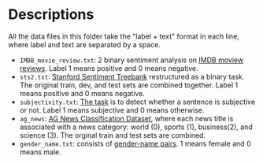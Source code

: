 # Descriptions
All the data files in this folder take the "label + text" format in each line, where label and text are separated by a space. 

- `IMDB_movie_review.txt`: 2 binary sentiment analysis on [IMDB moview reviews](https://www.kaggle.com/datasets/lakshmi25npathi/imdb-dataset-of-50k-movie-reviews). Label 1 means positive and 0 means negative. 
- `sts2.txt`: [Stanford Sentiment Treebank](https://nlp.stanford.edu/sentiment/treebank.html) restructured as a binary task. The original train, dev, and test sets are combined together. Label 1 means positive and 0 means negative. 
- `subjectivity.txt`: [The task](https://cogcomp.seas.upenn.edu/Data/QA/QC/) is to detect whether a sentence is subjective or not. Label 1 means subjective and 0 means otherwise.
- `ag_news`: [AG News Classification Dataset](https://www.kaggle.com/datasets/amananandrai/ag-news-classification-dataset), where each news title is associated with a news category: world (0), sports (1), business(2), and science (3). The orginal train and test sets are combined. 
- `gender_name.txt`: consists of [gender-name pairs](http://www-2.cs.cmu.edu/afs/cs/project/ai-repository/ai/areas/nlp/corpora/names/). 1 means female and 0 means male.
